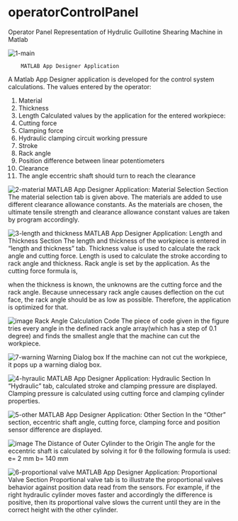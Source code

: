 # operatorControlPanel
Operator Panel Representation of Hydrulic Guillotine Shearing Machine in Matlab
 
 ![1-main](https://user-images.githubusercontent.com/53571773/124385887-64fcb480-dce0-11eb-9a74-a0d5287b6faf.JPG)
 
        MATLAB App Designer Application
        
A Matlab App Designer application is developed for the control system calculations. 
The values entered by the operator:
1.	Material
2.	Thickness
3.	Length
Calculated values by the application for the entered workpiece:
1.	Cutting force
2.	Clamping force
3.	Hydraulic clamping circuit working pressure
4.	Stroke
5.	Rack angle
6.	Position difference between linear potentiometers
7.	Clearance
8.	The angle eccentric shaft should turn to reach the clearance


![2-material](https://user-images.githubusercontent.com/53571773/124385897-70e87680-dce0-11eb-9c41-aae013021920.JPG)
        MATLAB App Designer Application: Material Selection Section
     The material selection tab is given above. The materials are added to use different clearance allowance constants. As the materials are chosen, the ultimate tensile strength and clearance allowance constant values are taken by program accordingly.
     
 ![3-length and thickness](https://user-images.githubusercontent.com/53571773/124385913-8198ec80-dce0-11eb-8559-60f3105016a1.JPG)
        MATLAB App Designer Application: Length and Thickness Section
The length and thickness of the workpiece is entered in “length and thickness” tab. Thickness value is used to calculate the rack angle and cutting force. Length is used to calculate the stroke according to rack angle and thickness.
Rack angle is set by the application. As the cutting force formula is,
 
when the thickness is known, the unknowns are the cutting force and the rack angle. Because unnecessary rack angle causes deflection on the cut face, the rack angle should be as low as possible. Therefore, the application is optimized for that. 

![image](https://user-images.githubusercontent.com/53571773/124385941-94132600-dce0-11eb-89b9-0ffb33d5764c.png)
        Rack Angle Calculation Code
The piece of code given in the figure tries every angle in the defined rack angle array(which has a step of 0.1 degree) and finds the smallest angle that the machine can cut the workpiece. 

![7-warning](https://user-images.githubusercontent.com/53571773/124385992-c755b500-dce0-11eb-97c9-0fe495d0d1cc.JPG)
        Warning Dialog box
If the machine can not cut the workpiece, it pops up a warning dialog box.

![4-hyraulic](https://user-images.githubusercontent.com/53571773/124386004-d9375800-dce0-11eb-967f-74e1290298b1.JPG)
        MATLAB App Designer Application: Hydraulic Section
In “Hydraulic” tab, calculated stroke and clamping pressure are displayed. Clamping pressure is calculated using cutting force and clamping cylinder properties. 

![5-other](https://user-images.githubusercontent.com/53571773/124386016-e48a8380-dce0-11eb-9e13-65d09b58bda9.JPG)
        MATLAB App Designer Application: Other Section
In the “Other” section, eccentric shaft angle, cutting force, clamping force and position sensor difference are displayed. 

![image](https://user-images.githubusercontent.com/53571773/124386047-02f07f00-dce1-11eb-843d-1a524b6841a2.png)
        The Distance of Outer Cylinder to the Origin
The angle for the eccentric shaft is calculated by solving it for θ the following formula is used:
 e= 2 mm
b= 140 mm
 
![6-proportional valve](https://user-images.githubusercontent.com/53571773/124386025-ef451880-dce0-11eb-8d68-6a44fb5466d9.JPG)
        MATLAB App Designer Application: Proportional Valve Section
Proportional valve tab is to illustrate the proportional valves behavior against position data read from the sensors. For example, if the right hydraulic cylinder moves faster and accordingly the difference is positive, then its proportional valve slows the current until they are in the correct height with the other cylinder.
